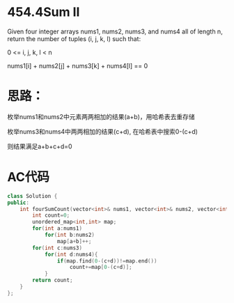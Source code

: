 # 454.4Sum Ⅱ

Given four integer arrays nums1, nums2, nums3, and nums4 all of length n, return the number of tuples (i, j, k, l) such that:

0 <= i, j, k, l < n

nums1[i] + nums2[j] + nums3[k] + nums4[l] == 0

# 思路：
枚举nums1和nums2中元素两两相加的结果(a+b)，用哈希表去重存储

枚举nums3和nums4中两两相加的结果(c+d), 在哈希表中搜索0-(c+d)

则结果满足a+b+c+d=0

# AC代码
```c++
class Solution {
public:
    int fourSumCount(vector<int>& nums1, vector<int>& nums2, vector<int>& nums3, vector<int>& nums4) {
        int count=0;
        unordered_map<int,int> map;
        for(int a:nums1)
            for(int b:nums2)
                map[a+b]++;
        for(int c:nums3)
            for(int d:nums4){
                if(map.find(0-(c+d))!=map.end())
                    count+=map[0-(c+d)];
            }
        return count;
    }
};
```
